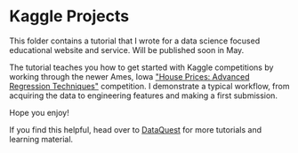# Kaggle Projects

This folder contains a tutorial that I wrote for a data science focused educational website and service.
Will be published soon in May. 

The tutorial teaches you how to get started with Kaggle competitions by working through the newer Ames, Iowa ["House Prices: Advanced Regression Techniques"](https://www.kaggle.com/c/house-prices-advanced-regression-techniques) competition. 
I demonstrate a typical workflow, from acquiring the data to engineering features and making a first submission. 

Hope you enjoy!

If you find this helpful, head over to [DataQuest](https://www.dataquest.io) for more tutorials and learning material.

